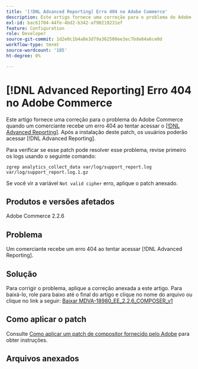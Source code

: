 ```yaml
---
title: '[!DNL Advanced Reporting] Erro 404 no Adobe Commerce'
description: Este artigo fornece uma correção para o problema do Adobe Commerce quando um comerciante recebe um erro 404 ao tentar acessar [[!DNL Advanced Reporting]](https://experienceleague.adobe.com/docs/commerce-admin/config/general/advanced-reporting.html). Após a instalação deste patch, os usuários poderão acessar [!DNL Advanced Reporting].
exl-id: bac61704-44fe-4bd2-b342-af90219231ef
feature: Configuration
role: Developer
source-git-commit: 1d2e0c1b4a8e3d79a362500ee3ec7bde84a6ce0d
workflow-type: tm+mt
source-wordcount: '185'
ht-degree: 0%

---
```


# [!DNL Advanced Reporting] Erro 404 no Adobe Commerce

Este artigo fornece uma correção para o problema do Adobe Commerce quando um comerciante recebe um erro 404 ao tentar acessar o [[!DNL Advanced Reporting]](https://experienceleague.adobe.com/docs/commerce-admin/config/general/advanced-reporting.html). Após a instalação deste patch, os usuários poderão acessar [!DNL Advanced Reporting].

Para verificar se esse patch pode resolver esse problema, revise primeiro os logs usando o seguinte comando:

`zgrep analytics_collect_data var/log/support_report.log var/log/support_report.log.1.gz`

Se você vir a variável `Not valid cipher` erro, aplique o patch anexado.

## Produtos e versões afetados

Adobe Commerce 2.2.6

## Problema

Um comerciante recebe um erro 404 ao tentar acessar [!DNL Advanced Reporting].

## Solução

Para corrigir o problema, aplique a correção anexada a este artigo. Para baixá-lo, role para baixo até o final do artigo e clique no nome do arquivo ou clique no link a seguir: [Baixar MDVA-18980\_EE\_2.2.6\_COMPOSER\_v1](assets/MDVA-18980_EE_2.2.6_COMPOSER_v1.patch.zip)

## Como aplicar o patch

Consulte [Como aplicar um patch de compositor fornecido pelo Adobe](/help/how-to/general/how-to-apply-a-composer-patch-provided-by-magento.md) para obter instruções.

## Arquivos anexados
